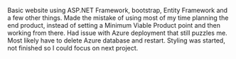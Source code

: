 Basic website using ASP.NET Framework, bootstrap, Entity Framework and a few other things.
Made the mistake of using most of my time planning the end product, instead of setting a 
Minimum Viable Product point and then working from there. Had issue with Azure deployment
that still puzzles me. Most likely have to delete Azure database and restart. Styling was
started, not finished so I could focus on next project.
